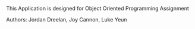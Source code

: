 This Application is designed for Object Oriented Programming Assignment 

Authors: Jordan Dreelan, Joy Cannon, Luke Yeun
